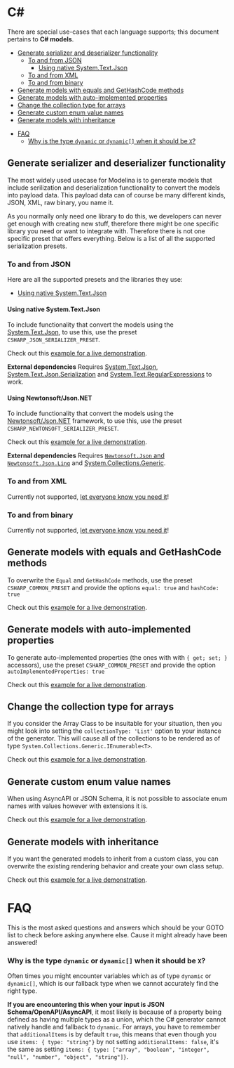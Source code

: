 # C#

There are special use-cases that each language supports; this document pertains to **C# models**.

<!-- toc is generated with GitHub Actions do not remove toc markers -->

<!-- toc -->

  * [Generate serializer and deserializer functionality](#generate-serializer-and-deserializer-functionality)
    + [To and from JSON](#to-and-from-json)
      - [Using native System.Text.Json](#using-native-systemtextjson)
    + [To and from XML](#to-and-from-xml)
    + [To and from binary](#to-and-from-binary)
  * [Generate models with equals and GetHashCode methods](#generate-models-with-equals-and-gethashcode-methods)
  * [Generate models with auto-implemented properties](#generate-models-with-auto-implemented-properties)
  * [Change the collection type for arrays](#change-the-collection-type-for-arrays)
  * [Generate custom enum value names](#generate-custom-enum-value-names)
  * [Generate models with inheritance](#generate-models-with-inheritance)
- [FAQ](#faq)
    + [Why is the type `dynamic` or `dynamic[]` when it should be `X`?](#why-is-the-type-dynamic-or-dynamic-when-it-should-be-x)

<!-- tocstop -->

## Generate serializer and deserializer functionality

The most widely used usecase for Modelina is to generate models that include serilization and deserialization functionality to convert the models into payload data. This payload data can of course be many different kinds, JSON, XML, raw binary, you name it.

As you normally only need one library to do this, we developers can never get enough with creating new stuff, therefore there might be one specific library you need or want to integrate with. Therefore there is not one specific preset that offers everything. Below is a list of all the supported serialization presets. 

### To and from JSON
Here are all the supported presets and the libraries they use: 

- [Using native System.Text.Json](#using-native-systemtextjson) 

#### Using native System.Text.Json 

To include functionality that convert the models using the [System.Text.Json](https://devblogs.microsoft.com/dotnet/try-the-new-system-text-json-apis/), to use this, use the preset `CSHARP_JSON_SERIALIZER_PRESET`.

Check out this [example for a live demonstration](../../examples/csharp-generate-json-serializer).

**External dependencies**
Requires [System.Text.Json](https://devblogs.microsoft.com/dotnet/try-the-new-system-text-json-apis/), [System.Text.Json.Serialization](https://docs.microsoft.com/en-us/dotnet/standard/serialization/system-text-json-how-to?pivots=dotnet-6-0) and [System.Text.RegularExpressions](https://docs.microsoft.com/en-us/dotnet/api/system.text.regularexpressions?view=net-6.0) to work.

#### Using Newtonsoft/Json.NET

To include functionality that convert the models using the [Newtonsoft/Json.NET](https://www.newtonsoft.com/json) framework, to use this, use the preset `CSHARP_NEWTONSOFT_SERIALIZER_PRESET`.

Check out this [example for a live demonstration](../../examples/csharp-generate-newtonsoft-serializer).

**External dependencies**
Requires [`Newtonsoft.Json` and `Newtonsoft.Json.Linq`](https://www.newtonsoft.com/json) and [System.Collections.Generic](https://learn.microsoft.com/en-us/dotnet/api/system.collections.generic?view=net-7.0).

### To and from XML
Currently not supported, [let everyone know you need it](https://github.com/asyncapi/modelina/issues/new?assignees=&labels=enhancement&template=enhancement.md)!

### To and from binary
Currently not supported, [let everyone know you need it](https://github.com/asyncapi/modelina/issues/new?assignees=&labels=enhancement&template=enhancement.md)!

## Generate models with equals and GetHashCode methods

To overwrite the `Equal` and `GetHashCode` methods, use the preset `CSHARP_COMMON_PRESET` and provide the options `equal: true` and `hashCode: true`

Check out this [example for a live demonstration](../../examples/csharp-generate-equals-and-hashcode).

## Generate models with auto-implemented properties

To generate auto-implemented properties (the ones with with `{ get; set; }` accessors), use the preset `CSHARP_COMMON_PRESET` and provide the option `autoImplementedProperties: true`

Check out this [example for a live demonstration](../../examples/csharp-auto-implemented-properties).

## Change the collection type for arrays

If you consider the Array Class to be insuitable for your situation, then you might look into setting the `collectionType: 'List'` option to your instance of the generator. This will cause all of the collections to be rendered as of type `System.Collections.Generic.IEnumerable<T>`.

Check out this [example for a live demonstration](../../examples/csharp-change-collection-type).

## Generate custom enum value names

When using AsyncAPI or JSON Schema, it is not possible to associate enum names with values however with extensions it is. 

Check out this [example for a live demonstration](../../examples/csharp-overwrite-enum-naming/).

## Generate models with inheritance

If you want the generated models to inherit from a custom class, you can overwrite the existing rendering behavior and create your own class setup.

Check out this [example for a live demonstration](../../examples/csharp-use-inheritance).
# FAQ
This is the most asked questions and answers which should be your GOTO list to check before asking anywhere else. Cause it might already have been answered!

### Why is the type `dynamic` or `dynamic[]` when it should be `X`? 
Often times you might encounter variables which as of type `dynamic` or `dynamic[]`, which is our fallback type when we cannot accurately find the right type.

**If you are encountering this when your input is JSON Schema/OpenAPI/AsyncAPI**, it most likely is because of a property being defined as having multiple types as a union, which the C# generator cannot natively handle and fallback to `dynamic`. For arrays, you have to remember that `additionalItems` is by default `true`, this means that even though you use `items: { type: "string"}` by not setting `additionalItems: false`, it's the same as setting `items: { type: ["array", "boolean", "integer", "null", "number", "object", "string"]}`.